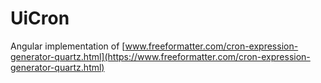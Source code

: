 # UiCron

Angular implementation of [www.freeformatter.com/cron-expression-generator-quartz.html](https://www.freeformatter.com/cron-expression-generator-quartz.html) 